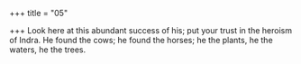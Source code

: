 +++
title = "05"

+++
Look here at this abundant success of his; put your trust in the heroism  of Indra.
He found the cows; he found the horses; he the plants, he the waters, he  the trees.